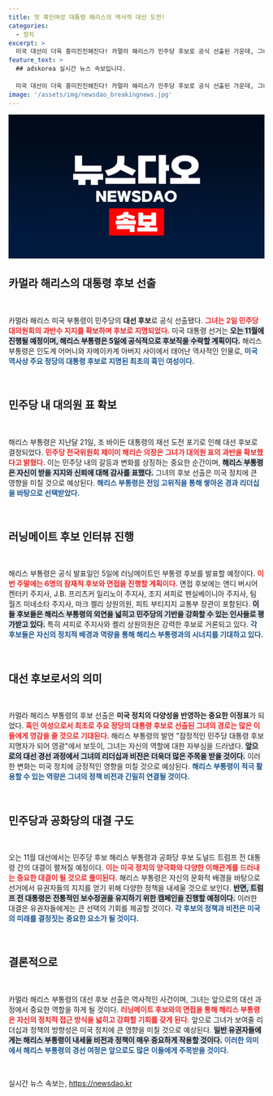 ```yaml
---
title: 첫 흑인여성 대통령 해리스의 역사적 대선 도전!
categories:
  - 정치
excerpt: >
  미국 대선이 더욱 흥미진진해진다! 카멀라 해리스가 민주당 후보로 공식 선출된 가운데, 그녀는 이틀 후 러닝메이트 6명과 면접을 진행한다. 과연 역사적인 대선에서 어떤 인물이 함께할까? 클릭해 더 알아보세요!
feature_text: >
  ## adskorea 실시간 뉴스 속보입니다.

  미국 대선이 더욱 흥미진진해진다! 카멀라 해리스가 민주당 후보로 공식 선출된 가운데, 그녀는 이틀 후 러닝메이트 6명과 면접을 진행한다. 과연 역사적인 대선에서 어떤 인물이 함께할까? 클릭해 더 알아보세요!
image: '/assets/img/newsdao_breakingnews.jpg'
---
```


<p><img src="/assets/img/newsdao_breakingnews.jpg" alt="adskorea 속보" /></p>

<h2 data-ke-size="size26">카멀라 해리스의 대통령 후보 선출</h2>

<p data-ke-size="size16">&nbsp;</p>

<p>카멀라 해리스 미국 부통령이 민주당의 <b>대선 후보</b>로 공식 선출됐다. <b><span style="color: #ee2323;">그녀는 2일 민주당 대의원회의 과반수 지지를 확보하며 후보로 지명되었다.</span></b> 미국 대통령 선거는 <b><span style="background-color: #21538527;">오는 11월에 진행될 예정이며, 해리스 부통령은 5일에 공식적으로 후보직을 수락할 계획이다.</span></b> 해리스 부통령은 인도계 어머니와 자메이카계 아버지 사이에서 태어난 역사적인 인물로, <b><span style="color: #1a5490;">미국 역사상 주요 정당의 대통령 후보로 지명된 최초의 흑인 여성이다.</span></b> </p>

<p data-ke-size="size16">&nbsp;</p>

<h2 data-ke-size="size26">민주당 내 대의원 표 확보</h2>

<p data-ke-size="size16">&nbsp;</p>

<p>해리스 부통령은 지난달 21일, 조 바이든 대통령의 재선 도전 포기로 인해 대선 후보로 결정되었다. <b><span style="color: #ee2323;">민주당 전국위원회 제이미 해리슨 의장은 그녀가 대의원 표의 과반을 확보했다고 밝혔다.</span></b> 이는 민주당 내의 갈등과 변화를 상징하는 중요한 순간이며, <b><span style="background-color: #21538527;">해리스 부통령은 자신이 받을 지지와 신뢰에 대해 감사를 표했다.</span></b> 그녀의 후보 선출은 미국 정치에 큰 영향을 미칠 것으로 예상된다. <b><span style="color: #1a5490;">해리스 부통령은 전임 고위직을 통해 쌓아온 경과 리더십을 바탕으로 선택받았다.</span></b></p>

<p data-ke-size="size16">&nbsp;</p>

<h2 data-ke-size="size26">러닝메이트 후보 인터뷰 진행</h2>

<p data-ke-size="size16">&nbsp;</p>

<p>해리스 부통령은 공식 발표일인 5일에 러닝메이트인 부통령 후보를 발표할 예정이다. <b><span style="color: #ee2323;">이번 주말에는 6명의 잠재적 후보와 면접을 진행할 계획이다.</span></b> 면접 후보에는 앤디 버시어 켄터키 주지사, J.B. 프리츠커 일리노이 주지사, 조지 셔피로 펜실베이니아 주지사, 팀 월즈 미네소타 주지사, 마크 켈리 상원의원, 피트 부티지지 교통부 장관이 포함된다. <b><span style="background-color: #21538527;">이들 후보들은 해리스 부통령의 외연을 넓히고 민주당의 기반을 강화할 수 있는 인사들로 평가받고 있다.</span></b> 특히 셔피로 주지사와 켈리 상원의원은 강력한 후보로 거론되고 있다. <b><span style="color: #1a5490;">각 후보들은 자신의 정치적 배경과 역량을 통해 해리스 부통령과의 시너지를 기대하고 있다.</span></b></p>

<p data-ke-size="size16">&nbsp;</p>

<h2 data-ke-size="size26">대선 후보로서의 의미</h2>

<p data-ke-size="size16">&nbsp;</p>

<p>카멀라 해리스 부통령의 후보 선출은 <b>미국 정치의 다양성을 반영하는 중요한 이정표</b>가 되었다. <b><span style="color: #ee2323;">흑인 여성으로서 최초로 주요 정당의 대통령 후보로 선출된 그녀의 경로는 많은 이들에게 영감을 줄 것으로 기대된다.</span></b> 해리스 부통령의 발언 "잠정적인 민주당 대통령 후보 지명자가 되어 영광"에서 보듯이, 그녀는 자신의 역할에 대한 자부심을 드러냈다. <b><span style="background-color: #21538527;">앞으로의 대선 경선 과정에서 그녀의 리더십과 비전은 더욱더 많은 주목을 받을 것이다.</span></b> 이러한 변화는 미국 정치에 긍정적인 영향을 미칠 것으로 예상된다. <b><span style="color: #1a5490;">해리스 부통령이 적극 활용할 수 있는 역량은 그녀의 정책 비전과 긴밀히 연결될 것이다.</span></b></p>

<p data-ke-size="size16">&nbsp;</p>

<h2 data-ke-size="size26">민주당과 공화당의 대결 구도</h2>

<p data-ke-size="size16">&nbsp;</p>

<p>오는 11월 대선에서는 민주당 후보 해리스 부통령과 공화당 후보 도널드 트럼프 전 대통령 간의 대결이 펼쳐질 예정이다. <b><span style="color: #ee2323;">이는 미국 정치의 양극화와 다양한 이해관계를 드러내는 중요한 대결이 될 것으로 풀이된다.</span></b> 해리스 부통령은 자신의 문화적 배경을 바탕으로 선거에서 유권자들의 지지를 얻기 위해 다양한 정책을 내세울 것으로 보인다. <b><span style="background-color: #21538527;">반면, 트럼프 전 대통령은 전통적인 보수정권을 유지하기 위한 캠페인을 진행할 예정이다.</span></b> 이러한 대결은 유권자들에게는 큰 선택의 기회를 제공할 것이다. <b><span style="color: #1a5490;">각 후보의 정책과 비전은 미국의 미래를 결정짓는 중요한 요소가 될 것이다.</span></b></p>

<p data-ke-size="size16">&nbsp;</p>

<h2 data-ke-size="size26">결론적으로</h2>

<p data-ke-size="size16">&nbsp;</p>

<p>카멀라 해리스 부통령의 대선 후보 선출은 역사적인 사건이며, 그녀는 앞으로의 대선 과정에서 중요한 역할을 하게 될 것이다. <b><span style="color: #ee2323;">러닝메이트 후보와의 면접을 통해 해리스 부통령은 자신의 정치적 접근 방식을 넓히고 강화할 기회를 갖게 된다.</span></b> 앞으로 그녀가 보여줄 리더십과 정책의 방향성은 미국 정치에 큰 영향을 미칠 것으로 예상된다. <b><span style="background-color: #21538527;">일반 유권자들에게는 해리스 부통령이 내세울 비전과 정책이 매우 중요하게 작용할 것이다.</span></b> <b><span style="color: #1a5490;">이러한 의미에서 해리스 부통령의 경선 여정은 앞으로도 많은 이들에게 주목받을 것이다.</span></b></p>

<p data-ke-size="size16">&nbsp;</p>
실시간 뉴스 속보는, <a href="https://newsdao.kr" rel="dofollow">https://newsdao.kr</a>


